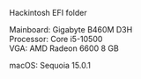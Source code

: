 Hackintosh EFI folder

Mainboard: Gigabyte B460M D3H <br/>
Processor: Core i5-10500 <br/>
VGA: AMD Radeon 6600 8 GB <br/>

macOS: Sequoia 15.0.1